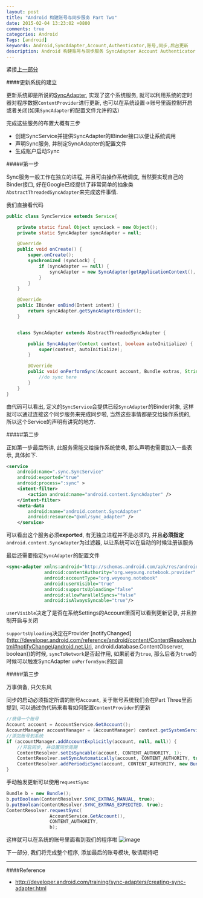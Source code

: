 ```yaml
---
layout: post
title: "Android 构建账号与同步服务 Part Two"
date: 2015-02-04 13:23:02 +0800
comments: true
categories: Android
Tags: [android]
keywords: Android,SyncAdapter,Account,Authenticator,账号,同步,后台更新
description: Android 构建账号与同步服务 SyncAdapter Account Authenticator
---
```

紧接[上一部分](http://talentprince.github.io/blog/2015/01/26/android-zhang-hao-yu-tong-bu-xi-tong-part-one/)

####更新系统的建立

更新系统即是所说的[SyncAdapter](http://developer.android.com/training/sync-adapters/creating-sync-adapter.html), 实现了这个系统服务, 就可以利用系统的定时器对程序数据`ContentProvider`进行更新, 也可以在系统设置->账号里面控制开启或者关闭(如果`SyncAdapter`的配置文件允许的话)

完成这些服务的布置大概有三步

* 创建SyncService并提供SyncAdapter的IBinder接口以便让系统调用
* 声明Sync服务, 并制定SyncAdapter的配置文件
* 生成账户启动Sync

<!--more-->

#####第一步

Sync服务一般工作在独立的进程, 并且可由操作系统调度, 当然要实现自己的Binder接口, 好在Google已经提供了非常简单的抽象类`AbstractThreadedSyncAdapter`来完成这件事情.

我们直接看代码

```Java
public class SyncService extends Service{

    private static final Object syncLock = new Object();
    private static SyncAdapter syncAdapter = null;

    @Override
    public void onCreate() {
        super.onCreate();
        synchronized (syncLock) {
            if (syncAdapter == null) {
                syncAdapter = new SyncAdapter(getApplicationContext(), true);
            }
        }
    }

    @Override
    public IBinder onBind(Intent intent) {
        return syncAdapter.getSyncAdapterBinder();
    }


    class SyncAdapter extends AbstractThreadedSyncAdapter {

        public SyncAdapter(Context context, boolean autoInitialize) {
            super(context, autoInitialize);
        }

        @Override
        public void onPerformSync(Account account, Bundle extras, String authority, ContentProviderClient provider, SyncResult syncResult) {
            //do sync here
        }
    }
}
```

由代码可以看出, 定义的`SyncService`会提供已经`SyncAdapter`的Binder对象, 这样就可以通过连接这个同步服务来完成同步啦, 当然这些事情都是交给操作系统的, 所以这个Service的声明有讲究的地方.

#####第二步

正如第一步最后所讲, 此服务需能交给操作系统使唤, 那么声明也需要加入一些表示, 具体如下.

```xml
<service
    android:name=".sync.SyncService"
    android:exported="true"
    android:process=":sync" >
    <intent-filter>
        <action android:name="android.content.SyncAdapter" />
    </intent-filter>
    <meta-data
        android:name="android.content.SyncAdapter"
        android:resource="@xml/sync_adapter" />
    </service>
```

可以看出这个服务必须**exported**, 有无独立进程并不是必须的, 并且**必须指定**`android.content.SyncAdapter`为过滤器, 以让系统可以在启动的时候注册该服务

最后还需要指定`SyncAdapter`的配置文件

```xml
<sync-adapter xmlns:android="http://schemas.android.com/apk/res/android"
              android:contentAuthority="org.weyoung.notebook.provider"
              android:accountType="org.weyoung.notebook"
              android:userVisible="true"
              android:supportsUploading="false"
              android:allowParallelSyncs="false"
              android:isAlwaysSyncable="true"/>
```

`userVisible`决定了是否在系统Settings的Account里面可以看到更新记录, 并且控制开启与关闭

`supportsUploading`决定在Provider [notifyChanged](http://developer.android.com/reference/android/content/ContentResolver.html#notifyChange\(android.net.Uri, android.database.ContentObserver, boolean\))的时候, `syncToNetwork`是否起作用, 如果前者为`true`, 那么后者为`true`的时候可以触发SyncAdapter `onPerformSync`的回调

#####第三步

万事俱备, 只欠东风

同步的启动必须指定所谓的账号`Account`, 关于账号系统我们会在Part Three里面提到, 可以通过伪代码来看看如何配置`ContentProvider`的更新

```Java
//获得一个账号
Account account = AccountService.GetAccount();
AccountManager accountManager = (AccountManager) context.getSystemService(Context.ACCOUNT_SERVICE);
//添加账号到系统
if (accountManager.addAccountExplicitly(account, null, null)) {
    //开启同步, 并设置同步周期
    ContentResolver.setIsSyncable(account, CONTENT_AUTHORITY, 1);
    ContentResolver.setSyncAutomatically(account, CONTENT_AUTHORITY, true);
    ContentResolver.addPeriodicSync(account, CONTENT_AUTHORITY, new Bundle(), SYNC_FREQUENCY);
}
```

手动触发更新可以使用`requestSync`

```Java
Bundle b = new Bundle();
b.putBoolean(ContentResolver.SYNC_EXTRAS_MANUAL, true);
b.putBoolean(ContentResolver.SYNC_EXTRAS_EXPEDITED, true);
ContentResolver.requestSync(
                AccountService.GetAccount(),
                CONTENT_AUTHORITY,
                b);
```


这样就可以在系统的账号里面看到我们的程序啦
![image](https://github.com/talentprince/Notebook/raw/master/sync.png)


下一部分, 我们将完成整个程序, 添加最后的账号模块, 敬请期待吧

-------------
####Reference

* http://developer.android.com/training/sync-adapters/creating-sync-adapter.html



